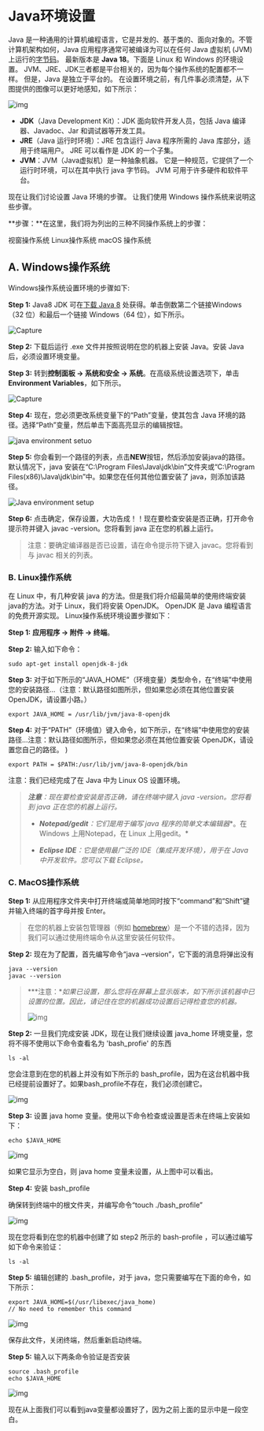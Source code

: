 # Java环境设置

Java 是一种通用的计算机编程语言，它是并发的、基于类的、面向对象的。不管计算机架构如何，Java 应用程序通常可被编译为可以在任何 Java 虚拟机 (JVM) 上运行的[字节码](https://www.geeksforgeeks.org/difference-between-byte-code-and-machine-code/)。 最新版本是 **Java 18**。下面是 Linux 和 Windows 的环境设置。 JVM、JRE、JDK三者都是平台相关的，因为每个操作系统的配置都不一样。 但是，Java 是独立于平台的。 在设置环境之前，有几件事必须清楚，从下图提供的图像可以更好地感知，如下所示：

![img](assets/images/JDK.png)

* **JDK**（Java Development Kit）：JDK 面向软件开发人员，包括 Java 编译器、Javadoc、Jar 和调试器等开发工具。
* **JRE**（Java 运行时环境）：JRE 包含运行 Java 程序所需的 Java 库部分，适用于终端用户。 JRE 可以看作是 JDK 的一个子集。
* **JVM**：JVM（Java虚拟机）是一种抽象机器。 它是一种规范，它提供了一个运行时环境，可以在其中执行 java 字节码。 JVM 可用于许多硬件和软件平台。

现在让我们讨论设置 Java 环境的步骤。 让我们使用 Windows 操作系统来说明这些步骤。

**步骤：**在这里，我们将为列出的三种不同操作系统上的步骤：

视窗操作系统
Linux操作系统
macOS 操作系统

## A. Windows操作系统

Windows操作系统设置环境的步骤如下: 

**Step 1:** Java8 JDK 可在[下载 Java 8](http://www.oracle.com/technetwork/java/javase/downloads/jdk8-downloads-2133151.html) 处获得。单击倒数第二个链接Windows（32 位）和最后一个链接 Windows（64 位），如下所示。

![Capture](assets/images/Capture9.png)

**Step 2:** 下载后运行 .exe 文件并按照说明在您的机器上安装 Java。安装 Java 后，必须设置环境变量。

**Step 3:** 转到**控制面板 -> 系统和安全 -> 系统**。在高级系统设置选项下，单击**Environment Variables**，如下所示。

![Capture](assets/images/Capture10.png)

**Step 4:** 现在，您必须更改系统变量下的“Path”变量，使其包含 Java 环境的路径。选择“Path”变量，然后单击下面高亮显示的编辑按钮。

![java environment setuo](assets/images/Capture-1.png)

**Step 5:** 你会看到一个路径的列表，点击**NEW**按钮，然后添加安装java的路径。默认情况下，java 安装在“C:\Program Files\Java\jdk\bin”文件夹或“C:\Program Files(x86)\Java\jdk\bin”中。如果您在任何其他位置安装了 java，则添加该路径。

![Java environment setup](assets/images/Capture-2.png)

**Step 6:** 点击确定，保存设置，大功告成！！现在要检查安装是否正确，打开命令提示符并键入 javac -version。您将看到 java 正在您的机器上运行。

> 注意：要确定编译器是否已设置，请在命令提示符下键入 javac。您将看到与 javac 相关的列表。

### B. Linux操作系统

在 Linux 中，有几种安装 java 的方法。但是我们将介绍最简单的使用终端安装java的方法。对于 Linux，我们将安装 OpenJDK。 OpenJDK 是 Java 编程语言的免费开源实现。 Linux操作系统环境设置步骤如下：

**Step 1:**  **应用程序 -> 附件 -> 终端**。

**Step 2:** 输入如下命令：

```
sudo apt-get install openjdk-8-jdk
```

**Step 3:** 对于如下所示的“JAVA_HOME”（环境变量）类型命令，在“终端”中使用您的安装路径...（注意：默认路径如图所示，但如果您必须在其他位置安装 OpenJDK，请设置小路。）

```
export JAVA_HOME = /usr/lib/jvm/java-8-openjdk
```

**Step 4:** 对于“PATH”（环境值）键入命令，如下所示，在“终端”中使用您的安装路径...注意：默认路径如图所示，但如果您必须在其他位置安装 OpenJDK，请设置您自己的路径。 )

```
export PATH = $PATH:/usr/lib/jvm/java-8-openjdk/bin
```

注意：我们已经完成了在 Java 中为 Linux OS 设置环境。

> ***注意**：现在要检查安装是否正确，请在终端中键入 java -version。您将看到 java 正在您的机器上运行。*
>
> * ***Notepad/gedit**：它们是用于编写 java 程序的简单**文本编辑器**。在 Windows 上用Notepad，在 Linux 上用gedit。*
>
> * ***Eclipse IDE**：它是使用最广泛的 IDE（集成开发环境），用于在 Java 中开发软件。您可以下载 Eclipse。*

### C. MacOS操作系统

**Step 1:** 从应用程序文件夹中打开终端或简单地同时按下“command”和“Shift”键并输入终端的首字母并按 Enter。

> 在您的机器上安装包管理器（例如 [homebrew](https://brew.sh/)）是一个不错的选择，因为我们可以通过使用终端命令从这里安装任何软件。

**Step 2:** 现在为了配置，首先编写命令“java –version”，它下面的消息将弹出没有

```
java --version
javac --version 
```

> ***注意：**如果已设置，那么您将在屏幕上显示版本，如下所示该机器中已设置的位置。因此，请记住在您的机器成功设置后记得检查您的机器。*
>
> ![img](assets/images/Screenshot20210916at91714AM.png)

**Step 2:** 一旦我们完成安装 JDK，现在让我们继续设置 java_home 环境变量，您将不得不使用以下命令查看名为 'bash_profie' 的东西

```
ls -al
```

您会注意到在您的机器上并没有如下所示的 bash_profile，因为在这台机器中我已经提前设置好了。如果bash_profile不存在，我们必须创建它。

![img](assets/images/Screenshot20210916at94827AM.png)

**Step 3:** 设置 java home 变量。使用以下命令检查或设置是否未在终端上安装如下：

```
echo $JAVA_HOME
```

![img](assets/images/Screenshot20210916at95528AM.png)

如果它显示为空白，则 java home 变量未设置，从上图中可以看出。

**Step 4:** 安装 bash_profile

确保转到终端中的根文件夹，并编写命令“touch ./bash_profile”

![img](assets/images/Screenshot20210916at100134AM.png)

现在您将看到在您的机器中创建了如 step2 所示的 bash-profile ，可以通过编写如下命令来验证：

```
ls -al 
```

**Step 5:** 编辑创建的 .bash_profile，对于 java，您只需要编写在下面的命令，如下所示：

```
export JAVA_HOME=$(/usr/libexec/java_home)
// No need to remember this command  
```

![img](assets/images/Screenshot20210916at101617AM.png)

保存此文件，关闭终端，然后重新启动终端。

 **Step 5:** 输入以下两条命令验证是否安装

```
source .bash_profile
echo $JAVA_HOME
```

![img](assets/images/Screenshot20210916at102149AM.png)

现在从上面我们可以看到java变量都设置好了，因为之前上面的显示中是一段空白。